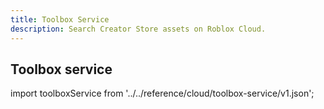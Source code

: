 ```yaml
---
title: Toolbox Service
description: Search Creator Store assets on Roblox Cloud.
---
```


## Toolbox service

import toolboxService from '../../reference/cloud/toolbox-service/v1.json';

<SwaggerDocs
spec={toolboxService}
server="apis.roblox.com"
showViewAllLink={false}
endpoints="all"
/>

